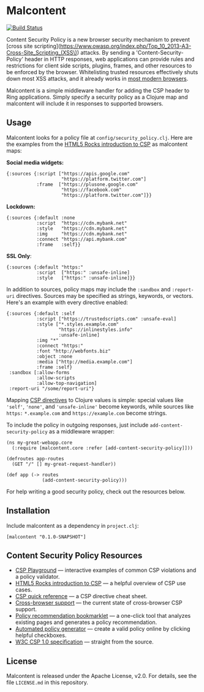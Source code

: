 # Malcontent
[![Build Status](https://travis-ci.org/ecmendenhall/malcontent.png)](https://travis-ci.org/ecmendenhall/malcontent)

Content Security Policy is a new browser security mechanism to prevent [cross site scripting](https://www.owasp.org/index.php/Top_10_2013-A3-Cross-Site_Scripting_(XSS\)) attacks. By sending a 'Content-Security-Policy' header in HTTP responses, web applications can provide rules and restrictions for client side scripts, plugins, frames, and other resources to be enforced by the browser. Whitelisting trusted resources effectively shuts down most XSS attacks, and it already works in [most modern browsers](http://caniuse.com/contentsecuritypolicy).

Malcontent is a simple middleware handler for adding the CSP header to Ring applications. Simply specify a security policy as a Clojure map and malcontent will include it in responses to supported browsers.

## Usage
Malcontent looks for a policy file at `config/security_policy.clj`. Here are the examples from the [HTML5 Rocks introduction to CSP](http://www.html5rocks.com/en/tutorials/security/content-security-policy/#real-world-usage) as malcontent maps:

__Social media widgets:__

    {:sources {:script ["https://apis.google.com"
                        "https://platform.twitter.com"]
               :frame  ["https://plusone.google.com"
                        "https://facebook.com"
                        "https://platform.twitter.com"]}}

__Lockdown:__

    {:sources {:default :none
               :script  "https://cdn.mybank.net"
               :style   "https://cdn.mybank.net"
               :img     "https://cdn.mybank.net"
               :connect "https://api.mybank.com"
               :frame   :self}}

__SSL Only__:

    {:sources {:default "https:"
               :script  ["https:" :unsafe-inline]
               :style   ["https:" :unsafe-inline]}}

In addition to sources, policy maps may include the `:sandbox` and
`:report-uri` directives. Sources may be specified as strings,
keywords, or vectors. Here's an example with every directive enabled:

```
{:sources {:default :self
           :script ["https://trustedscripts.com" :unsafe-eval]
           :style ["*.styles.example.com"
                   "https://inlinestyles.info"
                   :unsafe-inline]
           :img "*"
           :connect "https:"
           :font "http://webfonts.biz"
           :object :none
           :media ["http://media.example.com"]
           :frame :self}
 :sandbox [:allow-forms
           :allow-scripts
           :allow-top-navigation]
 :report-uri "/some/report-uri"}
```

Mapping [CSP directives](http://content-security-policy.com/) to Clojure values is simple: special values like `'self'`, `'none'`, and `'unsafe-inline'` become keywords, while sources like `https:` `*.example.com` and `https://example.com` become strings.

To include the policy in outgoing responses, just include `add-content-security-policy` as a middleware wrapper:

    (ns my-great-webapp.core
      (:require [malcontent.core :refer [add-content-security-policy]]))

    (defroutes app-routes
      (GET "/" [] my-great-request-handler))
      
    (def app (-> routes
                 (add-content-security-policy)))

For help writing a good security policy, check out the resources below.
                 
## Installation
Include malcontent as a dependency in `project.clj`:

    [malcontent "0.1.0-SNAPSHOT"]

## Content Security Policy Resources
- [CSP Playground](http://www.cspplayground.com/) &mdash; interactive examples of common CSP violations and a policy validator.
- [HTML5 Rocks introduction to CSP](http://www.html5rocks.com/en/tutorials/security/content-security-policy/) &mdash; a helpful overview of CSP use cases.
- [CSP quick reference](http://content-security-policy.com/) &mdash; a CSP directive cheat sheet.
- [Cross-browser support](http://caniuse.com/contentsecuritypolicy) &mdash; the current state of cross-browser CSP support.
- [Policy recommendation bookmarklet](http://brandon.sternefamily.net/posts/2010/10/content-security-policy-recommendation-bookmarklet/) &mdash; a one-click tool that analyzes existing pages and generates a policy recommendation.
- [Automated policy generator](http://cspisawesome.com/) &mdash; create a valid policy online by clicking helpful checkboxes.
- [W3C CSP 1.0 specification](http://www.w3.org/TR/CSP/) &mdash; straight from the source.

## License
Malcontent is released under the Apache License, v2.0. For details, see the file `LICENSE.md` in this repository.
